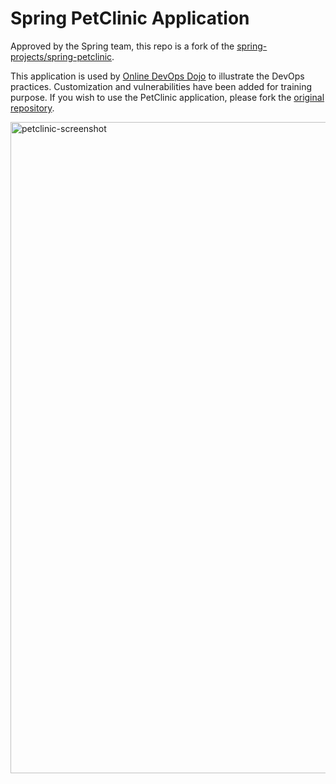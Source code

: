 # Spring PetClinic Application

Approved by the Spring team, this repo is a fork of the [spring-projects/spring-petclinic](https://github.com/spring-projects/spring-petclinic).

This application is used by [Online DevOps Dojo](https://github.com/dxc-technology/online-devops-dojo) to illustrate the DevOps practices.
Customization and vulnerabilities have been added for training purpose. If you wish to use the PetClinic application, please fork the [original repository](https://github.com/spring-projects/spring-petclinic).

<img width="1042" alt="petclinic-screenshot" src="https://cloud.githubusercontent.com/assets/838318/19727082/2aee6d6c-9b8e-11e6-81fe-e889a5ddfded.png">
